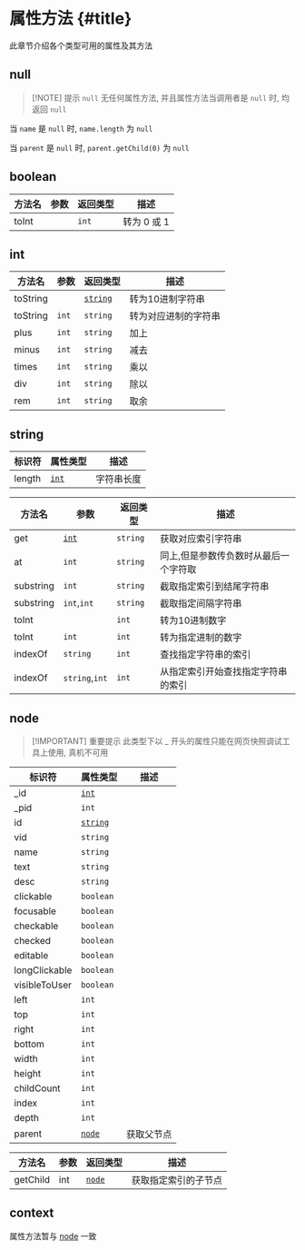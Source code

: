 # 属性方法 {#title}

此章节介绍各个类型可用的属性及其方法

## null

> [!NOTE] 提示
> `null` 无任何属性方法, 并且属性方法当调用者是 `null` 时, 均返回 `null`

当 `name` 是 `null` 时, `name.length` 为 `null`

当 `parent` 是 `null` 时, `parent.getChild(0)` 为 `null`

## boolean

| 方法名 | 参数 | 返回类型 | 描述        |
| ------ | ---- | -------- | ----------- |
| toInt  |      | `int`    | 转为 0 或 1 |

## int

| 方法名   | 参数  | 返回类型            | 描述                 |
| -------- | ----- | ------------------- | -------------------- |
| toString |       | [`string`](#string) | 转为10进制字符串     |
| toString | `int` | `string`            | 转为对应进制的字符串 |
| plus     | `int` | `string`            | 加上                 |
| minus    | `int` | `string`            | 减去                 |
| times    | `int` | `string`            | 乘以                 |
| div      | `int` | `string`            | 除以                 |
| rem      | `int` | `string`            | 取余                 |

## string

| 标识符 | 属性类型      | 描述       |
| ------ | ------------- | ---------- |
| length | [`int`](#int) | 字符串长度 |

| 方法名    | 参数           | 返回类型 | 描述                                  |
| --------- | -------------- | -------- | ------------------------------------- |
| get       | [`int`](#int)  | `string` | 获取对应索引字符串                    |
| at        | `int`          | `string` | 同上,但是参数传负数时从最后一个字符取 |
| substring | `int`          | `string` | 截取指定索引到结尾字符串              |
| substring | `int`,`int`    | `string` | 截取指定间隔字符串                    |
| toInt     |                | `int`    | 转为10进制数字                        |
| toInt     | `int`          | `int`    | 转为指定进制的数字                    |
| indexOf   | `string`       | `int`    | 查找指定字符串的索引                  |
| indexOf   | `string`,`int` | `int`    | 从指定索引开始查找指定字符串的索引    |

## node

> [!IMPORTANT] 重要提示
> 此类型下以 \_ 开头的属性只能在网页快照调试工具上使用, 真机不可用

| 标识符        | 属性类型            | 描述       |
| ------------- | ------------------- | ---------- |
| \_id          | [`int`](#int)       |            |
| \_pid         | `int`               |            |
| id            | [`string`](#string) |            |
| vid           | `string`            |            |
| name          | `string`            |            |
| text          | `string`            |            |
| desc          | `string`            |            |
| clickable     | `boolean`           |            |
| focusable     | `boolean`           |            |
| checkable     | `boolean`           |            |
| checked       | `boolean`           |            |
| editable      | `boolean`           |            |
| longClickable | `boolean`           |            |
| visibleToUser | `boolean`           |            |
| left          | `int`               |            |
| top           | `int`               |            |
| right         | `int`               |            |
| bottom        | `int`               |            |
| width         | `int`               |            |
| height        | `int`               |            |
| childCount    | `int`               |            |
| index         | `int`               |            |
| depth         | `int`               |            |
| parent        | [`node`](#node)     | 获取父节点 |

| 方法名   | 参数 | 返回类型        | 描述                 |
| -------- | ---- | --------------- | -------------------- |
| getChild | int  | [`node`](#node) | 获取指定索引的子节点 |

## context

属性方法暂与 [node](#node) 一致
